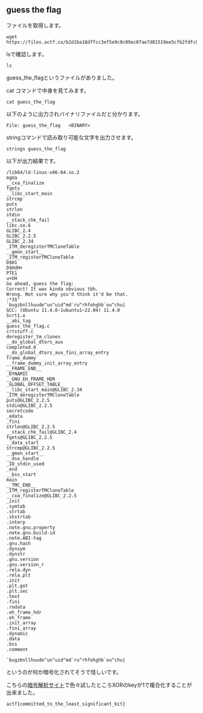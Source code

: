 ## guess the flag

ファイルを取得します。
```
wget https://files.actf.co/b2d1ba18d7fcc3ef5e9c0c09ac07ae7d01519ee5cfb2fdfc8ba88b8e9d7877d6/guess_the_flag    
```

lsで確認します。
```
ls
```
guess_the_flagというファイルがありました。

cat コマンドで中身を見てみます。
```
cat guess_the_flag
```
以下のように出力されバイナリファイルだと分かります。
```
File: guess_the_flag   <BINARY>
```

stringコマンドで読み取り可能な文字を出力させます。
```
strings guess_the_flag  
```
以下が出力結果です。
```
/lib64/ld-linux-x86-64.so.2
mgUa
__cxa_finalize
fgets
__libc_start_main
strcmp
puts
strlen
stdin
__stack_chk_fail
libc.so.6
GLIBC_2.4
GLIBC_2.2.5
GLIBC_2.34
_ITM_deregisterTMCloneTable
__gmon_start__
_ITM_registerTMCloneTable
D$H1
D$HdH+
PTE1
u+UH
Go ahead, guess the flag: 
Correct! It was kinda obvious tbh.
Wrong. Not sure why you'd think it'd be that.
:*3$"
`bugzbnllhuude^un^uid^md`ru^rhfohghb`ou^chu|
GCC: (Ubuntu 11.4.0-1ubuntu1~22.04) 11.4.0
Scrt1.o
__abi_tag
guess_the_flag.c
crtstuff.c
deregister_tm_clones
__do_global_dtors_aux
completed.0
__do_global_dtors_aux_fini_array_entry
frame_dummy
__frame_dummy_init_array_entry
__FRAME_END__
_DYNAMIC
__GNU_EH_FRAME_HDR
_GLOBAL_OFFSET_TABLE_
__libc_start_main@GLIBC_2.34
_ITM_deregisterTMCloneTable
puts@GLIBC_2.2.5
stdin@GLIBC_2.2.5
secretcode
_edata
_fini
strlen@GLIBC_2.2.5
__stack_chk_fail@GLIBC_2.4
fgets@GLIBC_2.2.5
__data_start
strcmp@GLIBC_2.2.5
__gmon_start__
__dso_handle
_IO_stdin_used
_end
__bss_start
main
__TMC_END__
_ITM_registerTMCloneTable
__cxa_finalize@GLIBC_2.2.5
_init
.symtab
.strtab
.shstrtab
.interp
.note.gnu.property
.note.gnu.build-id
.note.ABI-tag
.gnu.hash
.dynsym
.dynstr
.gnu.version
.gnu.version_r
.rela.dyn
.rela.plt
.init
.plt.got
.plt.sec
.text
.fini
.rodata
.eh_frame_hdr
.eh_frame
.init_array
.fini_array
.dynamic
.data
.bss
.comment
```

```
`bugzbnllhuude^un^uid^md`ru^rhfohghb`ou^chu|
```
というのが何か暗号化されてそうで怪しいです。

こちらの[暗号解析サイト](https://gchq.github.io/CyberChef/)で色々試したところXORのkeyが1で複合化することが出来ました。

```
actf{committed_to_the_least_significant_bit}
```
